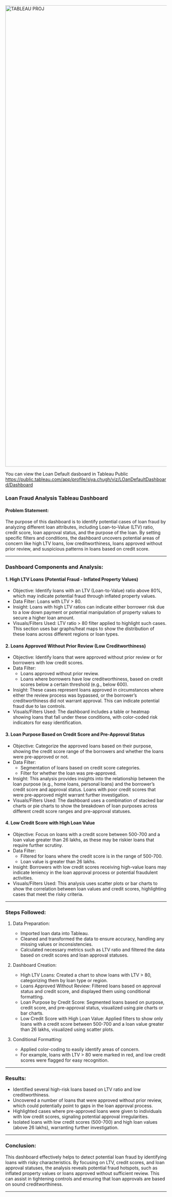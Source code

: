 <img width="1440" alt="TABLEAU PROJ" src="https://github.com/user-attachments/assets/ffd77e07-ced7-404d-b842-7ce03bc5aa7e">


You can view the Loan Default dasboard in Tableau Public https://public.tableau.com/app/profile/siya.chugh/viz/LOanDefaultDashboard/Dashboard

### Loan Fraud Analysis Tableau Dashboard

#### Problem Statement:
The purpose of this dashboard is to identify potential cases of loan fraud by analyzing different loan attributes, including Loan-to-Value (LTV) ratio, credit score, loan approval status, and the purpose of the loan. By setting specific filters and conditions, the dashboard uncovers potential areas of concern like high LTV loans, low creditworthiness, loans approved without prior review, and suspicious patterns in loans based on credit score.

---

### Dashboard Components and Analysis:

#### 1. High LTV Loans (Potential Fraud - Inflated Property Values)
   - Objective: Identify loans with an LTV (Loan-to-Value) ratio above 80%, which may indicate potential fraud through inflated property values.
   - Data Filter: Loans with LTV > 80.
   - Insight: Loans with high LTV ratios can indicate either borrower risk due to a low down payment or potential manipulation of property values to secure a higher loan amount.
   - Visuals/Filters Used: LTV ratio > 80 filter applied to highlight such cases. This section uses bar graphs/heat maps to show the distribution of these loans across different regions or loan types.

#### 2. Loans Approved Without Prior Review (Low Creditworthiness)
   - Objective: Identify loans that were approved without prior review or for borrowers with low credit scores.
   - Data Filter: 
     - Loans approved without prior review.
     - Loans where borrowers have low creditworthiness, based on credit scores below a certain threshold (e.g., below 600).
   - Insight: These cases represent loans approved in circumstances where either the review process was bypassed, or the borrower’s creditworthiness did not warrant approval. This can indicate potential fraud due to lax controls.
   - Visuals/Filters Used: The dashboard includes a table or heatmap showing loans that fall under these conditions, with color-coded risk indicators for easy identification.

#### 3. Loan Purpose Based on Credit Score and Pre-Approval Status
   - Objective: Categorize the approved loans based on their purpose, showing the credit score range of the borrowers and whether the loans were pre-approved or not.
   - Data Filter:
     - Segmentation of loans based on credit score categories.
     - Filter for whether the loan was pre-approved.
   - Insight: This analysis provides insights into the relationship between the loan purpose (e.g., home loans, personal loans) and the borrower’s credit score and approval status. Loans with poor credit scores that were pre-approved might warrant further investigation.
   - Visuals/Filters Used: The dashboard uses a combination of stacked bar charts or pie charts to show the breakdown of loan purposes across different credit score ranges and pre-approval statuses.

#### 4. Low Credit Score with High Loan Value
   - Objective: Focus on loans with a credit score between 500-700 and a loan value greater than 26 lakhs, as these may be riskier loans that require further scrutiny.
   - Data Filter:
     - Filtered for loans where the credit score is in the range of 500-700.
     - Loan value is greater than 26 lakhs.
   - Insight: Borrowers with low credit scores receiving high-value loans may indicate leniency in the loan approval process or potential fraudulent activities.
   - Visuals/Filters Used: This analysis uses scatter plots or bar charts to show the correlation between loan values and credit scores, highlighting cases that meet the risky criteria.

---

### Steps Followed:
1. Data Preparation:
   - Imported loan data into Tableau.
   - Cleaned and transformed the data to ensure accuracy, handling any missing values or inconsistencies.
   - Calculated necessary metrics such as LTV ratio and filtered the data based on credit scores and loan approval statuses.

2. Dashboard Creation:
   - High LTV Loans: Created a chart to show loans with LTV > 80, categorizing them by loan type or region.
   - Loans Approved Without Review: Filtered loans based on approval status and credit score, and displayed them using conditional formatting.
   - Loan Purpose by Credit Score: Segmented loans based on purpose, credit score, and pre-approval status, visualized using pie charts or bar charts.
   - Low Credit Score with High Loan Value: Applied filters to show only loans with a credit score between 500-700 and a loan value greater than 26 lakhs, visualized using scatter plots.

3. Conditional Formatting:
   - Applied color-coding to easily identify areas of concern.
   - For example, loans with LTV > 80 were marked in red, and low credit scores were flagged for easy recognition.

---

### Results:
- Identified several high-risk loans based on LTV ratio and low creditworthiness.
- Uncovered a number of loans that were approved without prior review, which could potentially point to gaps in the loan approval process.
- Highlighted cases where pre-approved loans were given to individuals with low credit scores, signaling potential approval irregularities.
- Isolated loans with low credit scores (500-700) and high loan values (above 26 lakhs), warranting further investigation.

---

### Conclusion:
This dashboard effectively helps to detect potential loan fraud by identifying loans with risky characteristics. By focusing on LTV, credit scores, and loan approval statuses, the analysis reveals potential fraud hotspots, such as inflated property values or loans approved without sufficient review. This can assist in tightening controls and ensuring that loan approvals are based on sound creditworthiness.

---

